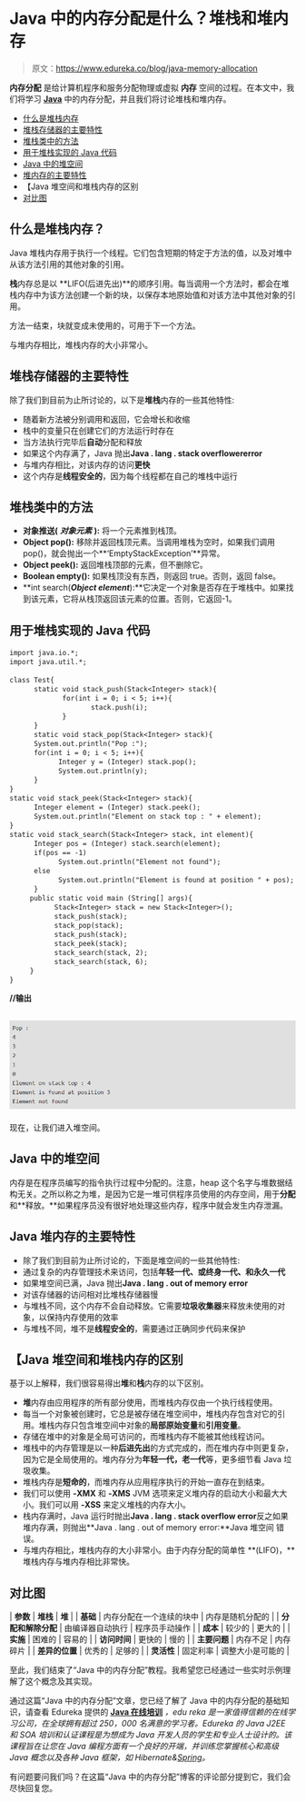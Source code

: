 # Java 中的内存分配是什么？堆栈和堆内存

> 原文：<https://www.edureka.co/blog/java-memory-allocation>

**内存分配** 是给计算机程序和服务分配物理或虚拟 **内存** 空间的过程。在本文中，我们将学习 [**Java**](https://www.edureka.co/java-j2ee-soa-training) 中的内存分配，并且我们将讨论堆栈和堆内存。

*   [什么是堆栈内存](#what)
*   [堆栈存储器的主要特性](#key)
*   [堆栈类中的方法](#method)
*   [用于堆栈实现的 Java 代码](#java)
*   [Java 中的堆空间](#heap)
*   [堆内存的主要特性](#hm)
*   【Java 堆空间和堆栈内存的区别
*   [对比图](#chart)

## **什么是堆栈内存？**

Java 堆栈内存用于执行一个线程。它们包含短期的特定于方法的值，以及对堆中从该方法引用的其他对象的引用。

**栈**内存总是以 **LIFO(后进先出)**的顺序引用。每当调用一个方法时，都会在堆栈内存中为该方法创建一个新的块，以保存本地原始值和对该方法中其他对象的引用。

方法一结束，块就变成未使用的，可用于下一个方法。

与堆内存相比，堆栈内存的大小非常小。

## **堆栈存储器的主要特性**

除了我们到目前为止所讨论的，以下是**堆栈**内存的一些其他特性:

*   随着新方法被分别调用和返回，它会增长和收缩
*   栈中的变量只在创建它们的方法运行时存在
*   当方法执行完毕后**自动**分配和释放
*   如果这个内存满了，Java 抛出**Java . lang . stack overflowererror**
*   与堆内存相比，对该内存的访问**更快**
*   这个内存是**线程安全的**，因为每个线程都在自己的堆栈中运行

## **堆栈类中的方法**

*   **对象推送(** ***对象元素*** **):** 将一个元素推到栈顶。
*   **Object pop():** 移除并返回栈顶元素。当调用堆栈为空时，如果我们调用 pop()，就会抛出一个**‘EmptyStackException’**异常。
*   **Object peek():** 返回堆栈顶部的元素，但不删除它。
*   **Boolean empty():** 如果栈顶没有东西，则返回 true。否则，返回 false。
*   **int search(*****Object element*****):**它决定一个对象是否存在于堆栈中。如果找到该元素，它将从栈顶返回该元素的位置。否则，它返回-1。

## **用于堆栈实现的 Java 代码**

```
import java.io.*;
import java.util.*;

class Test{
      static void stack_push(Stack<Integer> stack){
             for(int i = 0; i < 5; i++){
                    stack.push(i);
             }
      }
      static void stack_pop(Stack<Integer> stack){
      System.out.println("Pop :");
      for(int i = 0; i < 5; i++){
            Integer y = (Integer) stack.pop();
            System.out.println(y);
      }
}
static void stack_peek(Stack<Integer> stack){
      Integer element = (Integer) stack.peek();
      System.out.println("Element on stack top : " + element);
}
static void stack_search(Stack<Integer> stack, int element){
      Integer pos = (Integer) stack.search(element);
      if(pos == -1)
            System.out.println("Element not found");
      else
            System.out.println("Element is found at position " + pos);
      }
     public static void main (String[] args){
           Stack<Integer> stack = new Stack<Integer>();
           stack_push(stack);
           stack_pop(stack);
           stack_push(stack);
           stack_peek(stack);
           stack_search(stack, 2);
           stack_search(stack, 6);
     }
}

```

**//输出**

## **![memory-allocation-in-java](img/c94f4b863decf4e2c3ea7e1e0acb788b.png)**

现在，让我们进入堆空间。

## **Java 中的堆空间**

内存是在程序员编写的指令执行过程中分配的。注意，heap 这个名字与堆数据结构无关。之所以称之为堆，是因为它是一堆可供程序员使用的内存空间，用于**分配**和**释放。**如果程序员没有很好地处理这些内存，程序中就会发生内存泄漏。

## **Java 堆内存的主要特性**

*   除了我们到目前为止所讨论的，下面是堆空间的一些其他特性:
*   通过复杂的内存管理技术来访问，包括**年轻一代、**或**终身一代、**和**永久一代**
*   如果堆空间已满，Java 抛出**Java . lang . out of memory error**
*   对该存储器的访问相对比堆栈存储器慢
*   与堆栈不同，这个内存不会自动释放。它需要**垃圾收集器**来释放未使用的对象，以保持内存使用的效率
*   与堆栈不同，堆不是**线程安全的**，需要通过正确同步代码来保护

## 【Java 堆空间和堆栈内存的区别

基于以上解释，我们很容易得出**堆**和**栈**内存的以下区别。

*   **堆**内存由应用程序的所有部分使用，而堆栈内存仅由一个执行线程使用。
*   每当一个对象被创建时，它总是被存储在堆空间中，堆栈内存包含对它的引用。堆栈内存只包含堆空间中对象的**局部原始变量**和**引用变量**。
*   存储在堆中的对象是全局可访问的，而堆栈内存不能被其他线程访问。
*   堆栈中的内存管理是以一种**后进先出**的方式完成的，而在堆内存中则更复杂，因为它是全局使用的。堆内存分为**年轻一代，老一代**等，更多细节看 Java 垃圾收集。
*   堆栈内存是**短命的**，而堆内存从应用程序执行的开始一直存在到结束。
*   我们可以使用 **-XMX** 和 **-XMS** JVM 选项来定义堆内存的启动大小和最大大小。我们可以用 **-XSS** 来定义堆栈的内存大小。
*   栈内存满时，Java 运行时抛出**Java . lang . stack overflow error**反之如果堆内存满，则抛出**Java . lang . out of memory error:**Java 堆空间 错误。
*   与堆内存相比，堆栈内存的大小非常小。由于内存分配的简单性 **(LIFO)，**堆栈内存与堆内存相比非常快。

## **对比图**

| **参数** | **堆栈** | **堆** |
| **基础** | 内存分配在一个连续的块中 | 内存是随机分配的 |
| **分配和解除分配** | 由编译器自动执行 | 程序员手动操作 |
| **成本** | 较少的 | 更大的 |
| **实施** | 困难的 | 容易的 |
| **访问时间** | 更快的 | 慢的 |
| **主要问题** | 内存不足 | 内存碎片 |
| **差异的位置** | 优秀的 | 足够的 |
| **灵活性** | 固定利率 | 调整大小是可能的 |

至此，我们结束了“Java 中的内存分配”教程。我希望您已经通过一些实时示例理解了这个概念及其实现。

通过这篇“Java 中的内存分配”文章，您已经了解了 Java 中的内存分配的基础知识，请查看 Edureka 提供的  [**Java 在线培训**](https://www.edureka.co/java-j2ee-training-course) *，edu reka 是一家值得信赖的在线学习公司，在全球拥有超过 250，000 名满意的学习者。Edureka 的 Java J2EE 和 SOA 培训和认证课程是为想成为 Java 开发人员的学生和专业人士设计的。该课程旨在让您在 Java 编程方面有一个良好的开端，并训练您掌握核心和高级 Java 概念以及各种 Java 框架，如 Hibernate&[Spring](https://spring.io/projects/spring-framework)。*

有问题要问我们吗？在这篇“Java 中的内存分配”博客的评论部分提到它，我们会尽快回复您。